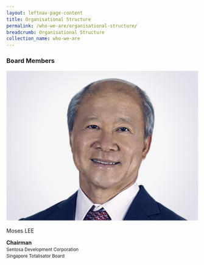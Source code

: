 ```yaml
---
layout: leftnav-page-content
title: Organisational Structure
permalink: /who-we-are/organisational-structure/
breadcrumb: Organisational Structure
collection_name: who-we-are
---
```


### **Board Members**

<div class="row">
    <div class="col is-6">
        <div class="col is-4">
            <img src="/images/organisational-structure/MrMosesLEE.jpg" alt="Mr Moses LEE">
        </div>
        <div class="col is-8">
            <p class="title is-4">Moses LEE</p>
            <strong>Chairman</strong>
            <br>
            <small>Sentosa Development Corporation</small>
            <br>
            <small>Singapore Totalisator Board</small>
        </div>
    </div>
</div>
